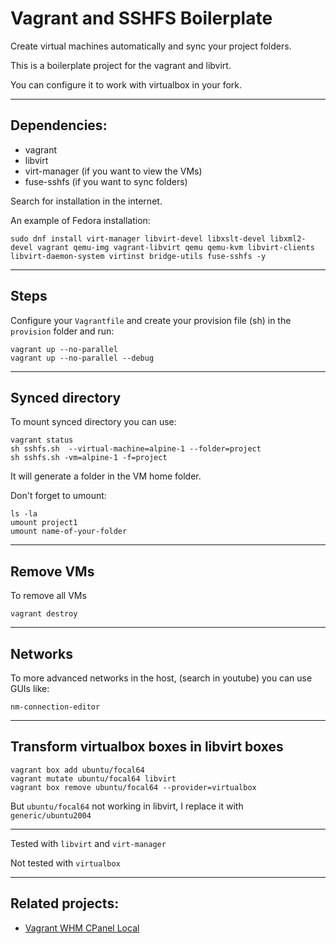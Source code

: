 
Vagrant and SSHFS Boilerplate
==============================

Create virtual machines automatically and sync your project folders.

This is a boilerplate project for the vagrant and libvirt. 

You can configure it to work with virtualbox in your fork.

------------------------------

## Dependencies:

- vagrant
- libvirt
- virt-manager (if you want to view the VMs)
- fuse-sshfs (if you want to sync folders)

Search for installation in the internet.

An example of Fedora installation:

```
sudo dnf install virt-manager libvirt-devel libxslt-devel libxml2-devel vagrant qemu-img vagrant-libvirt qemu qemu-kvm libvirt-clients libvirt-daemon-system virtinst bridge-utils fuse-sshfs -y
```

------------------------------

## Steps

Configure your `Vagrantfile` and create your provision file  (sh) in the `provision` folder and run:

```
vagrant up --no-parallel
vagrant up --no-parallel --debug
```

------------------------------

## Synced directory

To mount synced directory you can use:

```
vagrant status
sh sshfs.sh  --virtual-machine=alpine-1 --folder=project
sh sshfs.sh -vm=alpine-1 -f=project
```

It will generate a folder in the VM home folder.

Don't forget to umount:

```
ls -la
umount project1
umount name-of-your-folder
```

------------------------------

## Remove VMs

To remove all VMs

```
vagrant destroy
```

------------------------------

## Networks

To more advanced networks in the host, (search in youtube) you can use GUIs like:

```
nm-connection-editor
```

------------------------------

## Transform virtualbox boxes in libvirt boxes

```
vagrant box add ubuntu/focal64
vagrant mutate ubuntu/focal64 libvirt
vagrant box remove ubuntu/focal64 --provider=virtualbox
```
But `ubuntu/focal64` not working in libvirt, I replace it with `generic/ubuntu2004`

------------------------------

Tested with `libvirt` and `virt-manager`

Not tested with `virtualbox`

------------------------------

## Related projects:

- [Vagrant WHM CPanel Local](https://github.com/antonio24073/vagrant-whm-cpanel-local)

